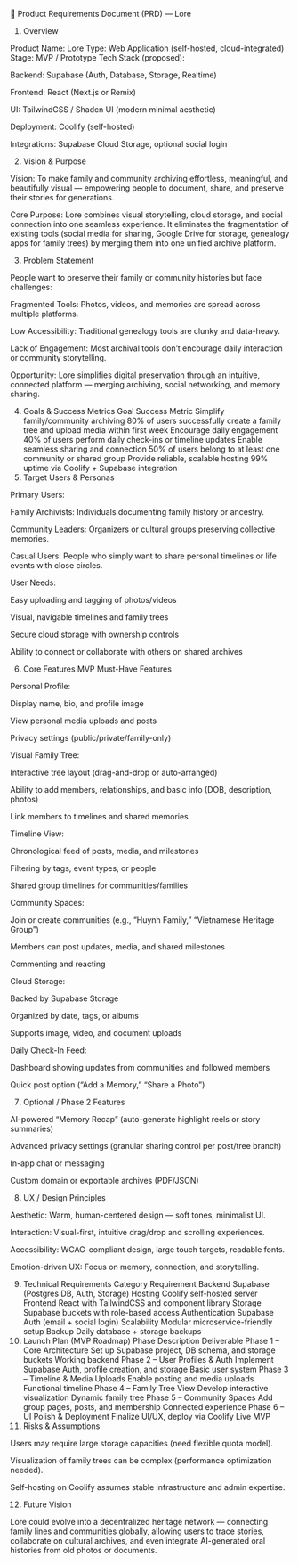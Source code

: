 🧭 Product Requirements Document (PRD) — Lore
1. Overview

Product Name: Lore
Type: Web Application (self-hosted, cloud-integrated)
Stage: MVP / Prototype
Tech Stack (proposed):

Backend: Supabase (Auth, Database, Storage, Realtime)

Frontend: React (Next.js or Remix)

UI: TailwindCSS / Shadcn UI (modern minimal aesthetic)

Deployment: Coolify (self-hosted)

Integrations: Supabase Cloud Storage, optional social login

2. Vision & Purpose

Vision:
To make family and community archiving effortless, meaningful, and beautifully visual — empowering people to document, share, and preserve their stories for generations.

Core Purpose:
Lore combines visual storytelling, cloud storage, and social connection into one seamless experience. It eliminates the fragmentation of existing tools (social media for sharing, Google Drive for storage, genealogy apps for family trees) by merging them into one unified archive platform.

3. Problem Statement

People want to preserve their family or community histories but face challenges:

Fragmented Tools: Photos, videos, and memories are spread across multiple platforms.

Low Accessibility: Traditional genealogy tools are clunky and data-heavy.

Lack of Engagement: Most archival tools don’t encourage daily interaction or community storytelling.

Opportunity:
Lore simplifies digital preservation through an intuitive, connected platform — merging archiving, social networking, and memory sharing.

4. Goals & Success Metrics
Goal	Success Metric
Simplify family/community archiving	80% of users successfully create a family tree and upload media within first week
Encourage daily engagement	40% of users perform daily check-ins or timeline updates
Enable seamless sharing and connection	50% of users belong to at least one community or shared group
Provide reliable, scalable hosting	99% uptime via Coolify + Supabase integration
5. Target Users & Personas

Primary Users:

Family Archivists: Individuals documenting family history or ancestry.

Community Leaders: Organizers or cultural groups preserving collective memories.

Casual Users: People who simply want to share personal timelines or life events with close circles.

User Needs:

Easy uploading and tagging of photos/videos

Visual, navigable timelines and family trees

Secure cloud storage with ownership controls

Ability to connect or collaborate with others on shared archives

6. Core Features
MVP Must-Have Features

Personal Profile:

Display name, bio, and profile image

View personal media uploads and posts

Privacy settings (public/private/family-only)

Visual Family Tree:

Interactive tree layout (drag-and-drop or auto-arranged)

Ability to add members, relationships, and basic info (DOB, description, photos)

Link members to timelines and shared memories

Timeline View:

Chronological feed of posts, media, and milestones

Filtering by tags, event types, or people

Shared group timelines for communities/families

Community Spaces:

Join or create communities (e.g., “Huynh Family,” “Vietnamese Heritage Group”)

Members can post updates, media, and shared milestones

Commenting and reacting

Cloud Storage:

Backed by Supabase Storage

Organized by date, tags, or albums

Supports image, video, and document uploads

Daily Check-In Feed:

Dashboard showing updates from communities and followed members

Quick post option (“Add a Memory,” “Share a Photo”)

7. Optional / Phase 2 Features

AI-powered “Memory Recap” (auto-generate highlight reels or story summaries)

Advanced privacy settings (granular sharing control per post/tree branch)

In-app chat or messaging

Custom domain or exportable archives (PDF/JSON)

8. UX / Design Principles

Aesthetic: Warm, human-centered design — soft tones, minimalist UI.

Interaction: Visual-first, intuitive drag/drop and scrolling experiences.

Accessibility: WCAG-compliant design, large touch targets, readable fonts.

Emotion-driven UX: Focus on memory, connection, and storytelling.

9. Technical Requirements
Category	Requirement
Backend	Supabase (Postgres DB, Auth, Storage)
Hosting	Coolify self-hosted server
Frontend	React with TailwindCSS and component library
Storage	Supabase buckets with role-based access
Authentication	Supabase Auth (email + social login)
Scalability	Modular microservice-friendly setup
Backup	Daily database + storage backups
10. Launch Plan (MVP Roadmap)
Phase	Description	Deliverable
Phase 1 – Core Architecture	Set up Supabase project, DB schema, and storage buckets	Working backend
Phase 2 – User Profiles & Auth	Implement Supabase Auth, profile creation, and storage	Basic user system
Phase 3 – Timeline & Media Uploads	Enable posting and media uploads	Functional timeline
Phase 4 – Family Tree View	Develop interactive visualization	Dynamic family tree
Phase 5 – Community Spaces	Add group pages, posts, and membership	Connected experience
Phase 6 – UI Polish & Deployment	Finalize UI/UX, deploy via Coolify	Live MVP
11. Risks & Assumptions

Users may require large storage capacities (need flexible quota model).

Visualization of family trees can be complex (performance optimization needed).

Self-hosting on Coolify assumes stable infrastructure and admin expertise.

12. Future Vision

Lore could evolve into a decentralized heritage network — connecting family lines and communities globally, allowing users to trace stories, collaborate on cultural archives, and even integrate AI-generated oral histories from old photos or documents.